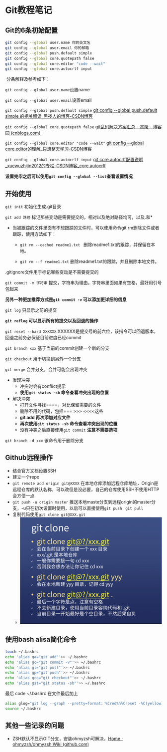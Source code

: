 # Git教程笔记



## Git的6条初始配置

```sh
git config --global user.name 你的英文名
git config --global user.email 你的邮箱
git config --global push.default simple
git config --global core.quotepath false
git config --global core.editor "code --wait"
git config --global core.autocrlf input
```

​	分条解释及参考如下：

`git config --global user.name`设置name

`git config --global user.email`设置email

`git config --global push.default simple`	[git config --global push.default simple 的相关解读_黑夜人的博客-CSDN博客](https://blog.csdn.net/wulove52/article/details/52357006)

`git config --global core.quotepath false`	[git乱码解决方案汇总 - 灵聚 - 博客园 (cnblogs.com)](https://www.cnblogs.com/perseus/archive/2012/11/21/2781074.html)

`git config --global core.editor "code --wait"`	[git config --global core.editor的理解_只想整天学习-CSDN博客](https://blog.csdn.net/zZzZzZ__/article/details/98769284)

`git config --global core.autocrlf input`	[git core.autocrlf配置说明_xuewuzhijin2012的专栏-CSDN博客_core.autocrlf](https://blog.csdn.net/xuewuzhijin2012/article/details/50117181)

**设置完毕之后可以使用`git config --global --list`查看设置情况**

## 开始使用

`git init`  初始化生成.git目录

`git add 路径` 标记那些变动是需要提交的，相对以及绝对路径均可，以及.和*

+ 当被跟踪的文件里面有不想跟踪的文件时，可以使用命令git rm删除文件或者跟踪，使用方法如下：

  + `git rm --cached readme1.txt `   删除readme1.txt的跟踪，并保留在本地。

  + `git rm --f readme1.txt`    删除readme1.txt的跟踪，并且删除本地文件。

.gitignore文件用于标记哪些变动是不需要提交的

`git commit -m 字符串` 提交，字符串为理由，字符串里面如果有空格，最好用引号包起来

**另外一种更加推荐方式是`git commit -v` 可以添加更详细的信息**

`git log` 只显示之前的提交

**`git reflog` 可以显示所有的提交以及回退的操作**

`git reset --hard XXXXXX` XXXXXX是提交号的前六位，该指令可以回退版本，回退之前务必保证目前进度已经commit 

`git branch xxx`   基于当前的commit创建一个新的分支

`git checkout` 用于切换到另外一个分支

`git merge` 合并分支，合并可能会出现冲突

+ 发现冲突
  + 冲突时会有conflict提示
  + **使用`git status -sb` 命令查看冲突出现的位置**
+ 解决冲突
  + 打开文件寻找====，对比保留需要的文件
  + 删除不用的代码，包括=== >>> <<<<这些
  + **git add 再次添加对应文件**
  + **再次使用`git status -sb` 命令查看冲突出现的位置**
  + 没有冲突之后直接使用`git commit` **注意不需要选项**

`git branch -d xxx` 该命令用于删除分支

## Github远程操作

* 结合官方文档设置SSH
* 建立一个repo
* `git remote add origin git@XXXX` 在本地仓库添加远程仓库地址，Origin是远程仓库的默认名称，可以改但是没必要，自己的仓库使用SSH不使用HTTP会方便一点
* `git push -u origin master` 推送本地maste分支到远程origin的master分支，-u只在初次设置时使用，以后可以直接使用`git push ` `git pull`
* 复制代码使用`git clone git@XXX.git`  
  * <img src="pic1.png" alt="pic1" style="zoom:50%;" />

## 使用bash alisa简化命令

```bash
touch ~/.bashrc
echo 'alias ga="git add"'>> ~/.bashrc
echo 'alias gc="git commit -v"'>> ~/.bashrc
echo 'alias gl="git pull"'>> ~/.bashrc
echo 'alias gp="git push"'>> ~/.bashrc
echo 'alias gco="git checkout"'>> ~/.bashrc
echo 'alias gst="git status -sb"'>> ~/.bashrc

```

最后 code ~/.bashrc 在文件最后加上

```bash
alias glog="git log --graph --pretty=format:'%Cred%h%Creset -%C(yellow)%d%Creset %s %Cgreen(%cr) %C(bold blue)<%an>%Creset' --abbrev-commit -- | less"
source ~/.bashrc				 			 			 			 			 			 			 			 			 			 			 			 			 			 			 			 			 			 			 			 		
```

## 其他一些记录的问题

* ZSH默认不显示GIT分支，安装ohmyzsh可解决，[Home · ohmyzsh/ohmyzsh Wiki (github.com)](https://github.com/ohmyzsh/ohmyzsh/wiki)

